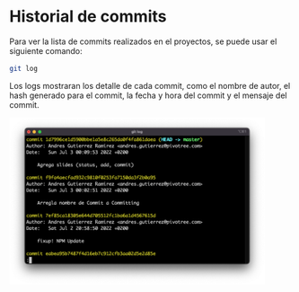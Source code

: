 # Historial de commits

Para ver la lista de commits realizados en el proyectos, se puede usar el siguiente comando:

```bash
git log
```

Los logs mostraran los detalle de cada commit, como el nombre de autor, el hash generado para el commit, la fecha y hora del commit y el mensaje del commit.

<img style="margin: auto;" width="455" src="assets/img/log.png"/>
